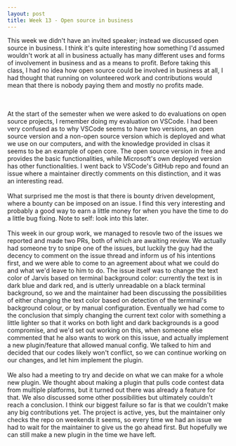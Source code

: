 ```yaml
---
layout: post
title: Week 13 - Open source in business
---
```


This week we didn't have an invited speaker; instead we discussed open source in business. I think it's quite interesting how something I'd assumed wouldn't work at all in business actually has many different uses and forms of involvement in business and as a means to profit. Before taking this class, I had no idea how open source could be involved in business at all, I had thought that running on volunteered work and contributions would mean that there is nobody paying them and mostly no profits made.
<!--more-->
<br><br>
At the start of the semester when we were asked to do evaluations on open source projects, I remember doing my evaluation on VSCode. I had been very confused as to why VSCode seems to have two versions, an open source version and a non-open source version which is deployed and what we use on our computers, and with the knowledge provided in clsas it seems to be an example of open core. The open source version in free and provides the basic functionalities, while Microsoft's own deployed version has other functionalities. I went back to VSCode's GitHub repo and found an issue where a maintainer directly comments on this distinction, and it was an interesting read.
<br><br>
What surprised me the most is that there is bounty driven development, where a bounty can be imposed on an issue. I find this very interesting and probably a good way to earn a little money for when you have the time to do a little bug fixing. Note to self: look into this later.
<br><br>
This week in our group work, we managed to resovle two of the issues we reported and made two PRs, both of which are awaiting review. We actually had someone try to snipe one of the issues, but luckily the guy had the decency to comment on the issue thread and inform us of his intentions first, and we were able to come to an agreement about what we could do and what we'd leave to him to do. The issue itself was to change the text color of Jarvis based on terminal background color: currently the text is in dark blue and dark red, and is utterly unreadable on a black terminal background, so we and the maintainer had been discussing the possibilities of either changing the text color based on detection of the terminal's background colour, or by manual configuration. Eventually we had come to the conclusion that simply changing the current text color with something a little lighter so that it works on both light and dark backgrounds is a good compromise, and we'd set out working on this, when someone else commented that he also wants to work on this issue, and actually implement a new plugin/feature that allowed manual config. We talked to him and decided that our codes likely won't conflict, so we can continue working on our changes, and let him implement the plugin.
<br><br>
We also had a meeting to try and decide on what we can make for a whole new plugin. We thought about making a plugin that pulls code contest data from multiple platforms, but it turned out there was already a feature for that. We also discussed some other possibilities but ultimately couldn't reach a conclusion. I think our biggest failure so far is that we couldn't make any big contributions yet. The project is active, yes, but the maintainer only checks the repo on weekends it seems, so every time we had an issue we had to wait for the maintainer to give us the go ahead first. But hopefully we can still make a new plugin in the time we have left.